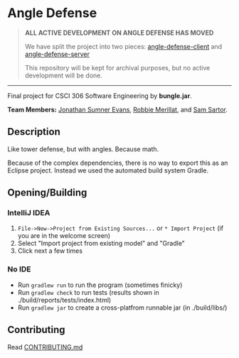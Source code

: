 # Angle Defense

> **ALL ACTIVE DEVELOPMENT ON ANGLE DEFENSE HAS MOVED**
>
> We have split the project into two pieces: [angle-defense-client](https://github.com/MadeFromTheBlue/angle-defense-client) and [angle-defense-server](https://github.com/MadeFromTheBlue/angle-defense-server)
>
> This repository will be kept for archival purposes, but no active development will be done.

-----

Final project for CSCI 306 Software Engineering by **bungle.jar**.

**Team Members:** [Jonathan Sumner Evans](http://the-evans.family/sumner), [Robbie
Merillat](https://github.com/BloodRaine), and [Sam Sartor](http://gh.samsartor.com/).

## Description
Like tower defense, but with angles. Because math.

Because of the complex dependencies, there is no way to export
this as an Eclipse project. Instead we used the automated build
system Gradle.

## Opening/Building
### IntelliJ IDEA
1. `File->New->Project from Existing Sources...` or `* Import Project` (if you are in the welcome
   screen)
2. Select "Import project from existing model" and "Gradle"
3. Click next a few times

### No IDE
* Run `gradlew run` to run the program (sometimes finicky)
* Run `gradlew check` to run tests (results shown in ./build/reports/tests/index.html)
* Run `gradlew jar` to create a cross-platfrom runnable jar (in ./build/libs/)

## Contributing
Read [CONTRIBUTING.md](https://github.com/sumnerevans/angle-defense/blob/master/CONTRIBUTING.md)
